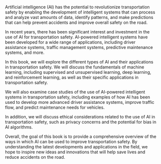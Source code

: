 
Artificial intelligence (AI) has the potential to revolutionize transportation safety by enabling the development of intelligent systems that can process and analyze vast amounts of data, identify patterns, and make predictions that can help prevent accidents and improve overall safety on the road.

In recent years, there has been significant interest and investment in the use of AI for transportation safety. AI-powered intelligent systems have been developed for a wide range of applications, including driver assistance systems, traffic management systems, predictive maintenance systems, and more.

In this book, we will explore the different types of AI and their applications in transportation safety. We will discuss the fundamentals of machine learning, including supervised and unsupervised learning, deep learning, and reinforcement learning, as well as their specific applications in transportation safety.

We will also examine case studies of the use of AI-powered intelligent systems in transportation safety, including examples of how AI has been used to develop more advanced driver assistance systems, improve traffic flow, and predict maintenance needs for vehicles.

In addition, we will discuss ethical considerations related to the use of AI in transportation safety, such as privacy concerns and the potential for bias in AI algorithms.

Overall, the goal of this book is to provide a comprehensive overview of the ways in which AI can be used to improve transportation safety. By understanding the latest developments and applications in the field, we hope to inspire new ideas and innovations that will help save lives and reduce accidents on the road.
